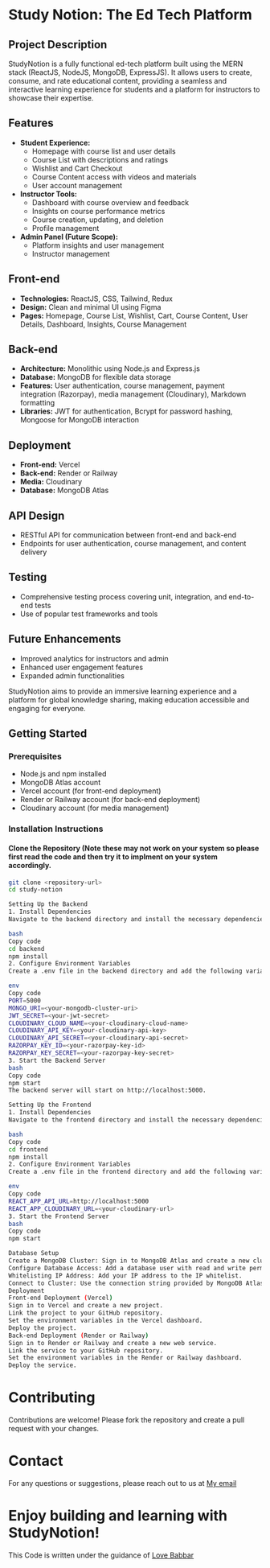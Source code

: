 # Study Notion: The Ed Tech Platform

## Project Description
StudyNotion is a fully functional ed-tech platform built using the MERN stack (ReactJS, NodeJS, MongoDB, ExpressJS). It allows users to create, consume, and rate educational content, providing a seamless and interactive learning experience for students and a platform for instructors to showcase their expertise.

## Features
- **Student Experience:**
  - Homepage with course list and user details
  - Course List with descriptions and ratings
  - Wishlist and Cart Checkout
  - Course Content access with videos and materials
  - User account management
- **Instructor Tools:**
  - Dashboard with course overview and feedback
  - Insights on course performance metrics
  - Course creation, updating, and deletion
  - Profile management
- **Admin Panel (Future Scope):**
  - Platform insights and user management
  - Instructor management

## Front-end
- **Technologies:** ReactJS, CSS, Tailwind, Redux
- **Design:** Clean and minimal UI using Figma
- **Pages:** Homepage, Course List, Wishlist, Cart, Course Content, User Details, Dashboard, Insights, Course Management

## Back-end
- **Architecture:** Monolithic using Node.js and Express.js
- **Database:** MongoDB for flexible data storage
- **Features:** User authentication, course management, payment integration (Razorpay), media management (Cloudinary), Markdown formatting
- **Libraries:** JWT for authentication, Bcrypt for password hashing, Mongoose for MongoDB interaction

## Deployment
- **Front-end:** Vercel
- **Back-end:** Render or Railway
- **Media:** Cloudinary
- **Database:** MongoDB Atlas

## API Design
- RESTful API for communication between front-end and back-end
- Endpoints for user authentication, course management, and content delivery

## Testing
- Comprehensive testing process covering unit, integration, and end-to-end tests
- Use of popular test frameworks and tools

## Future Enhancements
- Improved analytics for instructors and admin
- Enhanced user engagement features
- Expanded admin functionalities

StudyNotion aims to provide an immersive learning experience and a platform for global knowledge sharing, making education accessible and engaging for everyone.

## Getting Started

### Prerequisites
- Node.js and npm installed
- MongoDB Atlas account
- Vercel account (for front-end deployment)
- Render or Railway account (for back-end deployment)
- Cloudinary account (for media management)

### Installation Instructions

#### Clone the Repository (Note these may not work on your system so please first read the code and then try it to implment on your system accordingly.
```bash
git clone <repository-url>
cd study-notion

Setting Up the Backend
1. Install Dependencies
Navigate to the backend directory and install the necessary dependencies:

bash
Copy code
cd backend
npm install
2. Configure Environment Variables
Create a .env file in the backend directory and add the following variables:

env
Copy code
PORT=5000
MONGO_URI=<your-mongodb-cluster-uri>
JWT_SECRET=<your-jwt-secret>
CLOUDINARY_CLOUD_NAME=<your-cloudinary-cloud-name>
CLOUDINARY_API_KEY=<your-cloudinary-api-key>
CLOUDINARY_API_SECRET=<your-cloudinary-api-secret>
RAZORPAY_KEY_ID=<your-razorpay-key-id>
RAZORPAY_KEY_SECRET=<your-razorpay-key-secret>
3. Start the Backend Server
bash
Copy code
npm start
The backend server will start on http://localhost:5000.

Setting Up the Frontend
1. Install Dependencies
Navigate to the frontend directory and install the necessary dependencies:

bash
Copy code
cd frontend
npm install
2. Configure Environment Variables
Create a .env file in the frontend directory and add the following variables:

env
Copy code
REACT_APP_API_URL=http://localhost:5000
REACT_APP_CLOUDINARY_URL=<your-cloudinary-url>
3. Start the Frontend Server
bash
Copy code
npm start

Database Setup
Create a MongoDB Cluster: Sign in to MongoDB Atlas and create a new cluster.
Configure Database Access: Add a database user with read and write permissions.
Whitelisting IP Address: Add your IP address to the IP whitelist.
Connect to Cluster: Use the connection string provided by MongoDB Atlas in your .env file for MONGO_URI.
Deployment
Front-end Deployment (Vercel)
Sign in to Vercel and create a new project.
Link the project to your GitHub repository.
Set the environment variables in the Vercel dashboard.
Deploy the project.
Back-end Deployment (Render or Railway)
Sign in to Render or Railway and create a new web service.
Link the service to your GitHub repository.
Set the environment variables in the Render or Railway dashboard.
Deploy the service.
```


# Contributing
Contributions are welcome! Please fork the repository and create a pull request with your changes.

# Contact
For any questions or suggestions, please reach out to us at [My email](priyanshusaha944@gmail.com)

# Enjoy building and learning with StudyNotion!
This Code is written under the guidance of [Love Babbar](https://github.com/loveBabbar)


